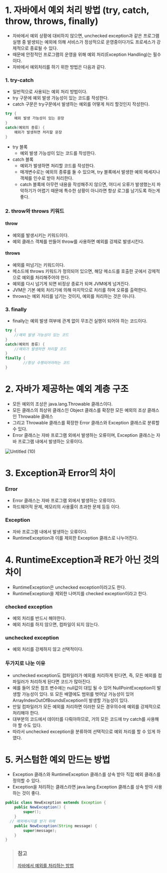 # 1. 자바에서 예외 처리 방법 (try, catch, throw, throws, finally)

- 자바에서 예외 상황에 대비하지 않으면, unchecked exception과 같은 프로그램 실행 중 발생되는 예외에 의해 서비스가 정상적으로 운영중이다가도 프로세스가 강제적으로 종료될 수 있다.
- 때문에 안정적인 프로그램의 운영을 위해 예외 처리(Exception Handling)는 필수이다.
- 자바에서 예외처리를 하기 위한 방법은 다음과 같다.

### 1. try-catch

- 일반적으로 사용되는 예외 처리 방법이다.
- try 구문에 예외 발생 가능성이 있는 코드를 작성한다.
- catch 구문은 try구문에서 발생하는 예외를 어떻게 처리 할것인지 작성한다.

```java
try {
    예외 발생 가능성이 있는 문장
} 
catch(예외의 종류) {
    예외가 발생하면 처리할 문장
}
```

- try 블록
    - 예외 발생 가능성이 있는 코드를 작성한다.
- catch 블록
    - 예외가 발생하면 처리할 코드를 작성한다.
    - 매개변수로는 예외의 종류를 둘 수 있으며, try 블록에서 발생한 예외 메세지나 객체를 인수로 받아 처리한다.
    - catch 블록에 아무런 내용을 작성해주지 않으면, 어디서 오류가 발생했는지 파악하기가 어렵기 때문에 특수한 상황이 아니라면 항상 로그를 남기도록 하는게 좋다.

### 2. throw와 throws 키워드

#### throw

- 예외를 발생시키는 키워드이다.
- 예외 클래스 객체를 만들어 throw를 사용하면 예외를 강제로 발생시킨다.

#### throws

- 예외를 떠넘기는 키워드이다.
- 메소드에 throws 키워드가 정의되어 있으면, 해당 메소드를 호출한 곳에서 강제적으로 예외를 처리해주어야 한다.
- 예외를 다시 넘기게 되면 비정상 종료가 되며 JVM에게 넘겨진다.
- JVM은 기본 예외 처리기에 의해 마지막으로 처리를 하며 오류를 출력한다.
- throws는 예외 처리를 넘기는 것이지, 예외를 처리하는 것은 아니다.

### 3. finally

- finally는 예외 발생 여부에 관계 없이 무조건 실행이 되어야 하는 코드이다.

```java
try {
    //예외 발생 가능성이 있는 코드
} 
catch(예외의 종류) {
    //예외가 발생하면 처리할 코드
}
finally {
		//항상 수행되어야하는 코드
}
```

# 2. 자바가 제공하는 예외 계층 구조

- 모든 예외의 조상은 java.lang.Throwable 클래스이다.
- 모든 클래스의 최상위 클래스인 Object 클래스를 확장한 모든 예외의 조상 클래스인 Throwable 클래스
- 그리고 Throwable 클래스를 확장한 Error 클래스와 Exception 클래스로 분류할 수 있다.
- Error 클래스는 자바 프로그램 외에서 발생하는 오류이며, Exception 클래스는 자바 프로그램 내에서 발생하는 오류이다.

![Untitled (10)](https://github.com/NewSainTurtle/CS-study/assets/63511273/97a7698d-f995-4037-b9ca-33b821f7f501)


# 3. Exception과 Error의 차이

### Error

- Error 클래스는 자바 프로그램 외에서 발생하는 오류이다.
- 하드웨어적 문제, 메모리의 사용률이 초과한 문제 등등 이다.

### Exception

- 자바 프로그램 내에서 발생하는 오류이다.
- RuntimeException과 이를 제외한 Exception 클래스로 나누어진다.

# 4. RuntimeException과 RE가 아닌 것의 차이

- RuntimeException은 unchecked exception이라고도 한다.
- RuntimeException을 제외한 나머지를 checked exception이라고 한다.

### checked exception

- 예외 처리를 반드시 해야한다.
- 예외 처리를 하지 않으면, 컴파일이 되지 않는다.

### unchecked exception

- 예외 처리를 강제하지 않고 선택적이다.

### 두가지로 나눈 이유

- unchecked exception도 컴파일러가 예외를 처리하게 된다면, 즉, 모든 예외를 컴파일러가 처리하게 된다면 코드가 많아진다.
- 예를 들어 모든 참조 변수에는 null값이 대입 될 수 있어 NullPointException이 발생할 가능성이 있다. 또 모든 배열에도 범위를 벗어날 가능성이 있어 ArrayIndexOutOfBoundsException이 발생할 가능성이 있다.
- 만일 컴파일러가 모든 예외를 처리하면 이러한 모든 경우의수에 예외를 강제적으로 처리해야 한다.
- 대부분의 코드에서 데이터를 다뤄야하므로, 거의 모든 코드에 try catch를 사용해야 할 수도 있다.
- 따라서 unchecked exception을 분류하여 선택적으로 예외 처리를 할 수 있게 하였다.

# 5. 커스텀한 예외 만드는 방법

- Exception 클래스와 RuntimeException 클래스를 상속 받아 직접 예외 클래스를 정의할 수 있다.
- Exception을 처리하는 클래스라면 java.lang.Exception 클래스를 상속 받아 사용하는 것이 좋다.

```java
public class NewException extends Exception {
	public NewException() {
		super();
	}
  // 예외메시지를 받기 위해
	public NewException(String message) {
		super(message);
	}
}
```
> ### 참고
> [자바에서 예외를 처리하는 방법](https://velog.io/@pearl0725/자바에서-예외를-처리하는-방법)
